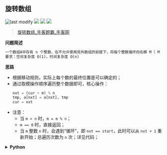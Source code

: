 ## 旋转数组
<!--START_SECTION:badge-->

![last modify](https://img.shields.io/static/v1?label=last%20modify&message=2022-10-16%2017%3A41%3A53&color=yellowgreen&style=flat-square)
[![](https://img.shields.io/static/v1?label=&message=%E4%B8%AD%E7%AD%89&color=yellow&style=flat-square)](../../../README.md#中等)
[![](https://img.shields.io/static/v1?label=&message=%E7%89%9B%E5%AE%A2&color=green&style=flat-square)](../../../README.md#牛客)
[![](https://img.shields.io/static/v1?label=&message=%E6%95%B0%E7%BB%84/%E7%9F%A9%E9%98%B5&color=blue&style=flat-square)](../../../README.md#数组矩阵)

<!--END_SECTION:badge-->
<!--info
tags: [数组]
source: 牛客
level: 中等
number: '0110'
name: 旋转数组
companies: []
-->

> [旋转数组_牛客题霸_牛客网](https://www.nowcoder.com/practice/e19927a8fd5d477794dac67096862042)

<summary><b>问题简述</b></summary>

```txt
一个数组A中存有 n 个整数，在不允许使用另外数组的前提下，将每个整数循环向右移 M（ M >=0）个位置。如果需要考虑程序移动数据的次数尽量少，要如何设计移动的方法？
要求：空间复杂度 O(1)，时间复杂度 O(n)
```

<!-- 
<details><summary><b>详细描述</b></summary>

```txt
```

</details>
-->

<!-- <div align="center"><img src="../../../_assets/xxx.png" height="300" /></div> -->

<summary><b>思路</b></summary>

- 根据移动规则，实际上每个数的最终位置是可以确定的；
- 通过取模操作顺序遍历整个数据即可，核心操作：
    ```python
    nxt = (cur + m) % n
    tmp, a[nxt] = a[nxt], tmp
    cur = nxt
    ```
- 注意：
    - 当 `m > n` 时，`m = m % n`；
    - `m == 0` 时，直接返回；
    - 当 `m` 整数 `n` 时，会遇到“循环”，即 `nxt == start`，此时可以从 `nxt + 1` 重新开始；总遍历次数为 `n` 次；详见代码；

<details><summary><b>Python</b></summary>

```python
class Solution:
    def solve(self , n: int, m: int, a: List[int]) -> List[int]:
        m = m % n
        
        if m == 0: return a
        # return a[(n-m)%n:] + a[:-m%n]
        
        start = cur = 0
        tmp = a[start]
        for _ in range(n):  # 循环 n 次
            nxt = (cur + m) % n  # 下一个位置
            if nxt == start:  # 遇到循环
                a[nxt] = tmp
                start = cur = nxt + 1
                tmp = a[start]
                continue
            tmp, a[nxt] = a[nxt], tmp
            cur = nxt
            
        return a
```

</details>

